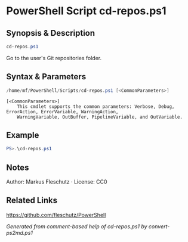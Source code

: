 # PowerShell Script cd-repos.ps1

## Synopsis & Description
```powershell
cd-repos.ps1
```

Go to the user's Git repositories folder.

## Syntax & Parameters
```powershell
/home/mf/PowerShell/Scripts/cd-repos.ps1 [<CommonParameters>]
```

```
[<CommonParameters>]
    This cmdlet supports the common parameters: Verbose, Debug, ErrorAction, ErrorVariable, WarningAction, 
    WarningVariable, OutBuffer, PipelineVariable, and OutVariable.
```

## Example
```powershell
PS>.\cd-repos.ps1
```


## Notes
Author: Markus Fleschutz · License: CC0

## Related Links
https://github.com/fleschutz/PowerShell

*Generated from comment-based help of cd-repos.ps1 by convert-ps2md.ps1*
